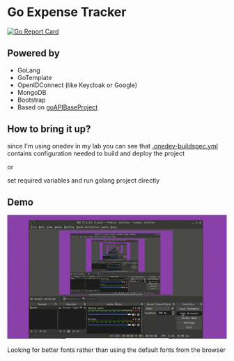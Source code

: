 # Go Expense Tracker

[![Go Report Card](https://goreportcard.com/badge/github.com/mhkarimi1383/goExpenseTracker)](https://goreportcard.com/report/github.com/mhkarimi1383/goExpenseTracker)

## Powered by

* GoLang
* GoTemplate
* OpenIDConnect (like Keycloak or Google)
* MongoDB
* Bootstrap
* Based on [goAPIBaseProject](https://github.com/mhkarimi1383/goAPIBaseProject)

## How to bring it up?

since I'm using onedev in my lab you can see that [.onedev-buildspec.yml](.onedev-buildspec.yml) contains configuration needed to build and deploy the project

or

set required variables and run golang project directly

## Demo

[![Demo](./demo.gif)](./demo.gif)

Looking for better fonts rather than using the default fonts from the browser
